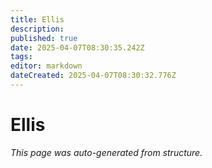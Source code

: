 ```yaml
---
title: Ellis
description: 
published: true
date: 2025-04-07T08:30:35.242Z
tags: 
editor: markdown
dateCreated: 2025-04-07T08:30:32.776Z
---
```


# Ellis

*This page was auto-generated from structure.*